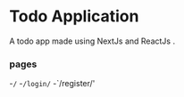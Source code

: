 # Todo Application

A todo app made using NextJs and ReactJs .

### pages

-`/`
-`/login/`
-`/register/'

